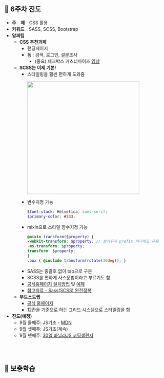 ## :tulip: 6주차 진도
- __주　제__　CSS 활용
- __키워드__　SASS, SCSS, Bootstrap
- __알짜팁__　
  - __CSS 추천과제__
    - 랜딩페이지
    - 폼 : 검색, 로그인, 설문조사
      - (중요) 체크박스 커스터마이즈 [영상](https://www.youtube.com/watch?v=KVUy9i26kiI)
  - __SCSS는 이제 기본!__
    - 스타일링을 훨씬 편하게 도와줌
        <p><img src="https://user-images.githubusercontent.com/60066472/92323051-7f3e1580-f070-11ea-9181-bbc3d81d651c.png" width="350"></p>
    - 변수지정 가능
      ```scss
      $font-stack: Helvetica, sans-serif;
      $primary-color: #333;

      ```
    - mixin으로 스타일 함수지정 가능
      ```scss
      @mixin transform($property) {
      -webkit-transform: $property; // 브라우저 prefix 처리에도 유용
      -ms-transform: $property;
      transform: $property;
      }
      .box { @include transform(rotate(30deg)); }
      ```
    - SASS는 중괄호 없이 tab으로 구분
    - SCSS를 편하게 사스문법이라고 부르기도 함
    - [공식홈페이지 설치방법](https://sass-lang.com/install) 및 [예제](https://sass-lang.com/guide)
    - [참고자료 - Sass(SCSS) 완전정복](https://heropy.blog/2018/01/31/sass/)
  - __부트스트랩__
    - [공식 홈페이지](https://getbootstrap.com/)
    - 12칸을 기준으로 하는 그리드 시스템으로 스타일링을 함
- __진도(예정)__
    - 9월 둘째주: JS기초 - [MDN](https://developer.mozilla.org/ko/docs/Learn/JavaScript/First_steps)
    - 9월 셋째주: JS기초(계속)
    - 9월 넷째주: [30일 바닐라JS 코딩챌린지](https://javascript30.com/)
<br>
<br>

## :tulip: 보충학습
